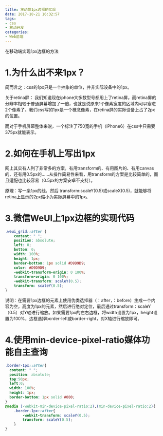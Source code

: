 ```yaml
---
title: 移动端1px边框的实现
date: 2017-10-21 16:32:57
tags:
- css
- 移动开发
categories:
- Web前端
---
```

在移动端实现1px边框的方法
<!--more-->
# 1.为什么出不来1px？
简而言之：css的1px只是一个抽象的单位，并非实际设备中的1px。

关于retina屏： 
我们知道现在iphone大多数型号都用上了retina屏，而retina屏的分辨率相较于普通屏幕增加了一倍，也就是说原来1个像素宽度的区域内可以塞进2个像素了。我们css写的1px是一个概念像素，在retina屏的实际设备上占了2px的位置。

而对于手机屏幕整体来说，一个标注了750宽的手机（iPhone6）在css中只需要375px就能表示。
# 2.如何在手机上写出1px
网上其实有人列了非常多的方案，有用transform的、有用图片的、有用canvas的、还有用0.5px的……从操作简易性来看，用transform的方案是比较简单的，而且适配也比较容易（0.5px的方案安卓不支持）。

原理：写一条1px的线，然后 transform:scaleY(0.5)或scaleX(0.5)，就能够将retina上显示的2px缩小为实际屏幕中的1px。
# 3.微信WeUI上1px边框的实现代码
```css
.weui_grid::after {
    content: " ";
    position: absolute;
    left: 0;
    bottom: 0;
    width: 100%;
    height: 1px;
    border-bottom: 1px solid #D9D9D9;
    color: #D9D9D9;
    -webkit-transform-origin: 0 100%;
    transform-origin: 0 100%;
    -webkit-transform: scaleY(0.5);
    transform: scaleY(0.5);
}
```
说明：在需要1px边框的元素上使用伪类选择器（：after，：before）生成一个内容为空，高度为1px的元素，然后进行绝对定位，最后通过transform：scaleY（0.5）对Y轴进行缩放。如果需要1px的左右边框，将width设置为1px，height设置为100%，边框选择border-left或border-right，对X轴进行缩放即可。
# 4.使用min-device-pixel-ratio媒体功能自主查询
```css
.border-1px::after{
  content: " ";
  position: absolute;
  top:50px;
  left:0;
  width: 100%;
  height: 1px;
  border-bottom: 1px solid #000;
}
@media (-webkit-min-device-pixel-ratio:2),(min-device-pixel-ratio:2){
    .border-1px::after{
        -webkit-transform: scaleY(0.5);
        transform: scaleY(0.5);
    }
}
```

